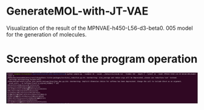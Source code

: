 # GenerateMOL-with-JT-VAE
Visualization of the result of the MPNVAE-h450-L56-d3-beta0. 005 model for the generation of molecules.
# Screenshot of the program operation
![Screen](https://github.com/MED1024/GenerateMOL-with-JT-VAE/blob/main/testJetbrains1/result.jpg)
